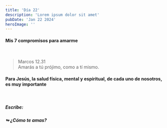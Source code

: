```yaml
---
title: 'Día 22'
description: 'Lorem ipsum dolor sit amet'
pubDate: 'Jan 22 2024'
heroImage: ''
---
```


#### Mis 7 compromisos para amarme  
<br>

> Marcos 12.31     
> Amarás a tú prójimo, como a tí mismo.   

#### Para Jesús, la salud física, mental y espiritual, de cada uno de nosotros, es muy importante  
<br>

##### Escribe:    
##### ↬ ¿Cómo te amas?  
